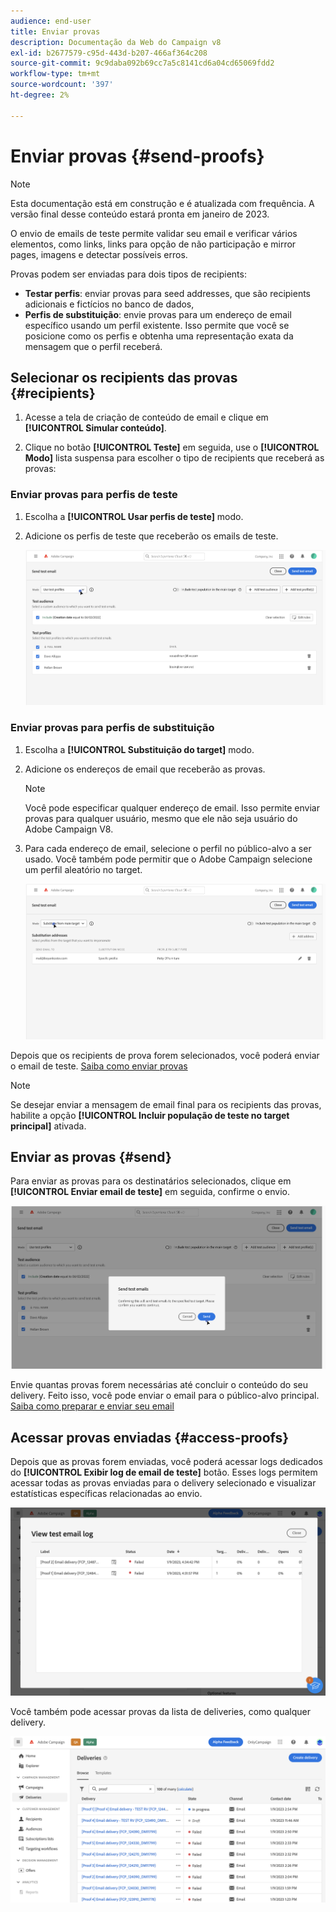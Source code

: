 ```yaml
---
audience: end-user
title: Enviar provas
description: Documentação da Web do Campaign v8
exl-id: b2677579-c95d-443d-b207-466af364c208
source-git-commit: 9c9daba092b69cc7a5c8141cd6a04cd65069fdd2
workflow-type: tm+mt
source-wordcount: '397'
ht-degree: 2%

---
```


# Enviar provas {#send-proofs}

>[!NOTE]
>
>Esta documentação está em construção e é atualizada com frequência. A versão final desse conteúdo estará pronta em janeiro de 2023.

O envio de emails de teste permite validar seu email e verificar vários elementos, como links, links para opção de não participação e mirror pages, imagens e detectar possíveis erros.

Provas podem ser enviadas para dois tipos de recipients:

* **Testar perfis**: enviar provas para seed addresses, que são recipients adicionais e fictícios no banco de dados,
* **Perfis de substituição**: envie provas para um endereço de email específico usando um perfil existente. Isso permite que você se posicione como os perfis e obtenha uma representação exata da mensagem que o perfil receberá.

## Selecionar os recipients das provas {#recipients}

1. Acesse a tela de criação de conteúdo de email e clique em **[!UICONTROL Simular conteúdo]**.

1. Clique no botão **[!UICONTROL Teste]** em seguida, use o **[!UICONTROL Modo]** lista suspensa para escolher o tipo de recipients que receberá as provas:

<!-- to check: by default, profiles selected in previous screen are pre-selected for proofs. Can add addtitional profiles + remove preselected?-->

### Enviar provas para perfis de teste

1. Escolha a **[!UICONTROL Usar perfis de teste]** modo.

1. Adicione os perfis de teste que receberão os emails de teste.

   <!--FOR BETA: You can also build an audience to select test profiles based on your own criteria using the **[!UICONTROL Add test audience]** button.-->

   ![](assets/test-profiles-audience.png)

### Enviar provas para perfis de substituição

1. Escolha a **[!UICONTROL Substituição do target]** modo.

1. Adicione os endereços de email que receberão as provas.

   >[!NOTE]
   >
   >Você pode especificar qualquer endereço de email. Isso permite enviar provas para qualquer usuário, mesmo que ele não seja usuário do Adobe Campaign V8.

1. Para cada endereço de email, selecione o perfil no público-alvo a ser usado. Você também pode permitir que o Adobe Campaign selecione um perfil aleatório no target.

   ![](assets/substitution.png)

Depois que os recipients de prova forem selecionados, você poderá enviar o email de teste. [Saiba como enviar provas](#send)

>[!NOTE]
>
>Se desejar enviar a mensagem de email final para os recipients das provas, habilite a opção **[!UICONTROL Incluir população de teste no target principal]** ativada.

## Enviar as provas {#send}

Para enviar as provas para os destinatários selecionados, clique em **[!UICONTROL Enviar email de teste]** em seguida, confirme o envio.

![](assets/send-proof.png)

Envie quantas provas forem necessárias até concluir o conteúdo do seu delivery. Feito isso, você pode enviar o email para o público-alvo principal. [Saiba como preparar e enviar seu email](../monitor/prepare-send.md)

## Acessar provas enviadas {#access-proofs}

Depois que as provas forem enviadas, você poderá acessar logs dedicados do **[!UICONTROL Exibir log de email de teste]** botão. Esses logs permitem acessar todas as provas enviadas para o delivery selecionado e visualizar estatísticas específicas relacionadas ao envio.

![](assets/proof-log.png)

Você também pode acessar provas da lista de deliveries, como qualquer delivery.

![](assets/delivery-list.png)
